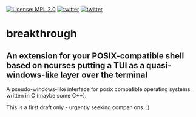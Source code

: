 [![License: MPL 2.0](https://img.shields.io/badge/License-MPL%202.0-brightgreen.svg)](https://opensource.org/licenses/MPL-2.0)
[![twitter](https://badges.aleen42.com/src/twitter.svg)](https://twitter.com/jagottsicher)
[![twitter](https://badges.aleen42.com/src/wechat.svg)](weixin://dl/chat?jagottsicher)

# breakthrough
## An extension for your POSIX-compatible shell based on ncurses putting a TUI as a quasi-windows-like layer over the terminal

A pseudo-windows-like interface for posix compatible operating systems written in C (maybe some C++).

This is a first draft only - urgently seeking companions. :)
